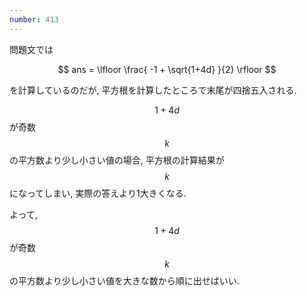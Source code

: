 ```yaml
---
number: 413
---
```

問題文では

$$
ans = \lfloor \frac{ -1 + \sqrt{1+4d} }{2} \rfloor
$$

を計算しているのだが, 平方根を計算したところで末尾が四捨五入される.

$$ 1+4d $$ が奇数 $$ k $$ の平方数より少し小さい値の場合, 平方根の計算結果が $$ k $$ になってしまい, 実際の答えより1大きくなる.

よって, $$ 1+4d $$ が奇数 $$ k $$ の平方数より少し小さい値を大きな数から順に出せばいい.
